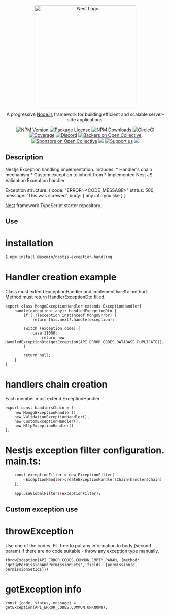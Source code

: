 <p align="center">
  <a href="http://nestjs.com/" target="blank"><img src="https://nestjs.com/img/logo_text.svg" width="320" alt="Nest Logo" /></a>
</p>

[circleci-image]: https://img.shields.io/circleci/build/github/nestjs/nest/master?token=abc123def456
[circleci-url]: https://circleci.com/gh/nestjs/nest

  <p align="center">A progressive <a href="http://nodejs.org" target="_blank">Node.js</a> framework for building efficient and scalable server-side applications.</p>
    <p align="center">
<a href="https://www.npmjs.com/~nestjscore" target="_blank"><img src="https://img.shields.io/npm/v/@nestjs/core.svg" alt="NPM Version" /></a>
<a href="https://www.npmjs.com/~nestjscore" target="_blank"><img src="https://img.shields.io/npm/l/@nestjs/core.svg" alt="Package License" /></a>
<a href="https://www.npmjs.com/~nestjscore" target="_blank"><img src="https://img.shields.io/npm/dm/@nestjs/common.svg" alt="NPM Downloads" /></a>
<a href="https://circleci.com/gh/nestjs/nest" target="_blank"><img src="https://img.shields.io/circleci/build/github/nestjs/nest/master" alt="CircleCI" /></a>
<a href="https://coveralls.io/github/nestjs/nest?branch=master" target="_blank"><img src="https://coveralls.io/repos/github/nestjs/nest/badge.svg?branch=master#9" alt="Coverage" /></a>
<a href="https://discord.gg/G7Qnnhy" target="_blank"><img src="https://img.shields.io/badge/discord-online-brightgreen.svg" alt="Discord"/></a>
<a href="https://opencollective.com/nest#backer" target="_blank"><img src="https://opencollective.com/nest/backers/badge.svg" alt="Backers on Open Collective" /></a>
<a href="https://opencollective.com/nest#sponsor" target="_blank"><img src="https://opencollective.com/nest/sponsors/badge.svg" alt="Sponsors on Open Collective" /></a>
  <a href="https://paypal.me/kamilmysliwiec" target="_blank"><img src="https://img.shields.io/badge/Donate-PayPal-ff3f59.svg"/></a>
    <a href="https://opencollective.com/nest#sponsor"  target="_blank"><img src="https://img.shields.io/badge/Support%20us-Open%20Collective-41B883.svg" alt="Support us"></a>
  <a href="https://twitter.com/nestframework" target="_blank"><img src="https://img.shields.io/twitter/follow/nestframework.svg?style=social&label=Follow"></a>
</p>
  <!--[![Backers on Open Collective](https://opencollective.com/nest/backers/badge.svg)](https://opencollective.com/nest#backer)
  [![Sponsors on Open Collective](https://opencollective.com/nest/sponsors/badge.svg)](https://opencollective.com/nest#sponsor)-->

## Description

Nestjs Exception handling implementation.
Includes: 
    * Handler's chain mechanism
    * Custom exception to inherit from
    * Implemented Nest JS Validation Exception handler

Exception structure: 
    {
        code: "ERROR:<ENTITY>-<CODE_MESSAGE>"
        status: 500,
        message: 'This was screwed',
        body: { any info you like }
    }

[Nest](https://github.com/nestjs/nest) framework TypeScript starter repository.

## Use

# installation
```bash
$ npm install @asemin/nestjs-exception-handling
```

# Handler creation example
Class must extend ExceptionHandler and implement `handle` method. Method must return HandlerExceptionDto filled.
```
export class MongoExceptionHandler extends ExceptionHandler{
    handle(exception: any): HandledExceptionDto {
        if ( !(exception instanceof MongoError) )
            return this.next?.handle(exception);

        switch (exception.code) {
            case 11000:
                return new HandledExceptionDto(getException(API_ERROR_CODES.DATABASE.DUPLICATE));
        }

        return null;
    }
}
```

# handlers chain creation
Each member must extend ExceptionHandler
```
export const handlersChain = [
    new MongoExceptionHandler(),
    new ValidationExceptionHandler(),
    new CustomExceptionHandler(),
    new HttpExceptionHandler()
];
```

# Nestjs exception filter configuration. main.ts:
```bash
    const exceptionFilter = new ExceptionFilter(
        <ExceptionHandler>createExceptionHandlersChain(handlersChain)
    );

    app.useGlobalFilters(exceptionFilter);
```

## Custom exception use

# throwException
Use one of the codes. Fill free to put any information to body (second param)
If there are no code suitable - throw any exception type manually.
```
throwException(API_ERROR_CODES.COMMON.EMPTY_PARAM, {method: 'getByPermissionAndPermissionSets', fields: {permissionId, permissionSetIds}})
```

# getException info
```
const {code, status, message} = getException(API_ERROR_CODES.COMMON.UNKNOWN);
```